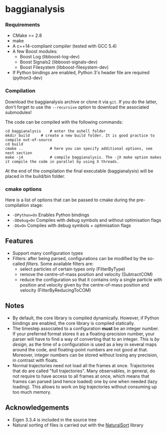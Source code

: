 # baggianalysis

### Requirements

* CMake >= 2.8
* make
* A c++14-compliant compiler (tested with GCC 5.4)
* A few Boost modules:
    * Boost Log (libboost-log-dev) 
    * Boost Signals2 (libboost-signals-dev)
    * Boost Filesystem (libboost-filesystem-dev)
* If Python bindings are enabled, Python 3's header file are required (python3-dev)

### Compilation

Download the baggianalysis archive or clone it via `git`. If you do the latter, don't forget to use the `--recursive` option to download the associated submodules! 

The code can be compiled with the following commands:

	cd baggianalysis	# enter the ashell folder
	mkdir build		# create a new build folder. It is good practice to compile out-of-source
	cd build
	cmake ..			# here you can specify additional options, see next section
	make -j4			# compile baggianalysis. The -jX make option makes it compile the code in parallel by using X threads.

At the end of the compilation the final executable (baggianalysis) will be placed in the build/bin folder.

### cmake options

Here is a list of options that can be passed to cmake during the pre-compilation stage:

* `-DPython=On`			Enables Python bindings
* `-DDebug=On`				Compiles with debug symbols and without optimisation flags
* `-DG=On`					Compiles with debug symbols + optimisation flags

## Features

* Support many configuration types
* Filters: after being parsed, configurations can be modified by the so-called *filters*. Some available filters are:
	* select particles of certain types only (FilterByType)
	* remove the centre-of-mass position and velocity (SubtractCOM)
	* reduce the configuration so that it contains only a single particle with position and velocity given by the centre-of-mass position and velocity (FilterByReducingToCOM)

## Notes

* By default, the core library is compiled dynamically. However, if Python bindings are enabled, the core library is compiled statically.
* The timestep associated to a configuration **must** be an integer number. If your preferred format stores it as a floating-precision number, your parser will have to find a way of converting that to an integer. This is *by design*, as the time of a configuration is used as a key in several maps around the code, and floating-point numbers are not good at that. Moreover, integer numbers can be stored without losing any precision, in contrast with floats.
* Normal trajectories need not load all the frames at once. Trajectories that do are called "full trajectories". Many observables, in general, do not require to have access to all frames at once, which means that frames can parsed (and hence loaded) one by one when needed (lazy loading). This allows to work on big trajectories without consuming up too much memory.

## Acknowledgements

* Eigen 3.3.4 is included in the source tree
* Natural sorting of files is carried out with the [NaturalSort](https://github.com/scopeInfinity/NaturalSort) library
